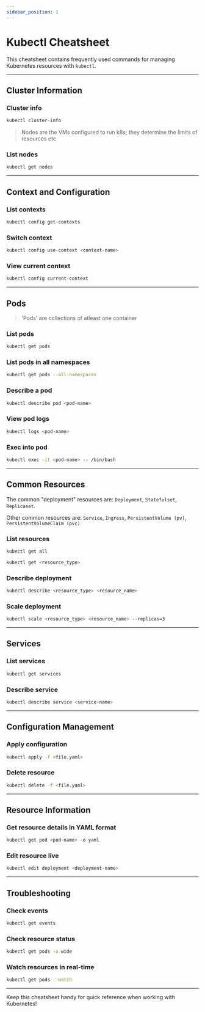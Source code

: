 ```yaml
---
sidebar_position: 1
---
```


# Kubectl Cheatsheet

This cheatsheet contains frequently used commands for managing Kubernetes resources with `kubectl`.

---

## Cluster Information

### Cluster info
  ```bash
  kubectl cluster-info
  ```

> Nodes are the VMs configured to run k8s; they determine the limits of resources etc

### List nodes
  ```bash
  kubectl get nodes
  ```

---

## Context and Configuration

### List contexts
  ```bash
  kubectl config get-contexts
  ```

### Switch context
  ```bash
  kubectl config use-context <context-name>
  ```

### View current context
  ```bash
  kubectl config current-context
  ```

---

## Pods

> 'Pods' are collections of atleast one container

### List pods
  ```bash
  kubectl get pods
  ```

### List pods in all namespaces
  ```bash
  kubectl get pods --all-namespaces
  ```

### Describe a pod
  ```bash
  kubectl describe pod <pod-name>
  ```

### View pod logs
  ```bash
  kubectl logs <pod-name>
  ```

### Exec into pod
  ```bash
  kubectl exec -it <pod-name> -- /bin/bash
  ```

---

## Common Resources

The common "deployment" resources are: `Deployment`, `Statefulset`, `Replicaset`.

Other common resources are: `Service`, `Ingress`, `PersistentVolume (pv)`, `PersistentVolumeClaim (pvc)` 

### List resources
  ```bash
  kubectl get all
  
  kubectl get <resource_type>
  ```

### Describe deployment
  ```bash
  kubectl describe <resource_type> <resource_name>
  ```

### Scale deployment
  ```bash
  kubectl scale <resource_type> <resource_name> --replicas=3
  ```

---

## Services

### List services
  ```bash
  kubectl get services
  ```

### Describe service
  ```bash
  kubectl describe service <service-name>
  ```

---

## Configuration Management

### Apply configuration
  ```bash
  kubectl apply -f <file.yaml>
  ```

### Delete resource
  ```bash
  kubectl delete -f <file.yaml>
  ```

---

## Resource Information

### Get resource details in YAML format
  ```bash
  kubectl get pod <pod-name> -o yaml
  ```

### Edit resource live
  ```bash
  kubectl edit deployment <deployment-name>
  ```

---

## Troubleshooting

### Check events
  ```bash
  kubectl get events
  ```

### Check resource status
  ```bash
  kubectl get pods -o wide
  ```

### Watch resources in real-time
  ```bash
  kubectl get pods --watch
  ```

---

Keep this cheatsheet handy for quick reference when working with Kubernetes!

